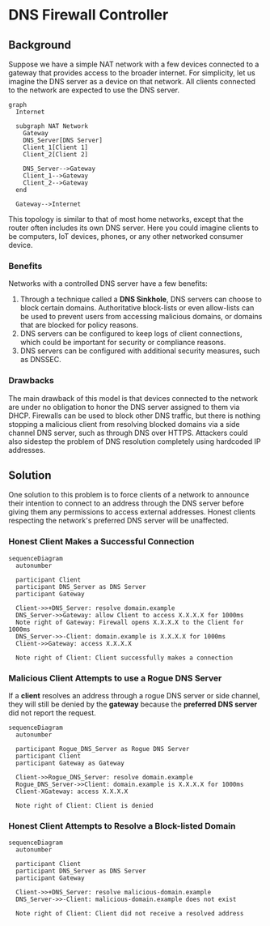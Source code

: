 # DNS Firewall Controller

## Background

Suppose we have a simple NAT network with a few devices connected to a gateway that provides access to the broader internet.
For simplicity, let us imagine the DNS server as a device on that network.
All clients connected to the network are expected to use the DNS server.

```mermaid
graph
  Internet

  subgraph NAT Network
    Gateway
    DNS_Server[DNS Server]
    Client_1[Client 1]
    Client_2[Client 2]

    DNS_Server-->Gateway
    Client_1-->Gateway
    Client_2-->Gateway
  end

  Gateway-->Internet
```

This topology is similar to that of most home networks, except that the router often includes its own DNS server.
Here you could imagine clients to be computers, IoT devices, phones, or any other networked consumer device.

### Benefits

Networks with a controlled DNS server have a few benefits:

1. Through a technique called a **DNS Sinkhole**, DNS servers can choose to block certain domains.
   Authoritative block-lists or even allow-lists can be used to prevent users from accessing malicious domains, or domains that are blocked for policy reasons.
1. DNS servers can be configured to keep logs of client connections, which could be important for security or compliance reasons.
1. DNS servers can be configured with additional security measures, such as DNSSEC.

### Drawbacks

The main drawback of this model is that devices connected to the network are under no obligation to honor the DNS server assigned to them via DHCP.
Firewalls can be used to block other DNS traffic, but there is nothing stopping a malicious client from resolving blocked domains via a side channel DNS server, such as through DNS over HTTPS.
Attackers could also sidestep the problem of DNS resolution completely using hardcoded IP addresses.

## Solution

One solution to this problem is to force clients of a network to announce their intention to connect to an address through the DNS server before giving them any permissions to access external addresses.
Honest clients respecting the network's preferred DNS server will be unaffected.

### Honest Client Makes a Successful Connection

```mermaid
sequenceDiagram
  autonumber

  participant Client
  participant DNS_Server as DNS Server
  participant Gateway

  Client->>+DNS_Server: resolve domain.example
  DNS_Server->>Gateway: allow Client to access X.X.X.X for 1000ms
  Note right of Gateway: Firewall opens X.X.X.X to the Client for 1000ms
  DNS_Server->>-Client: domain.example is X.X.X.X for 1000ms
  Client->>Gateway: access X.X.X.X

  Note right of Client: Client successfully makes a connection
```

### Malicious Client Attempts to use a Rogue DNS Server

If a **client** resolves an address through a rogue DNS server or side channel, they will still be denied by the **gateway** because the **preferred DNS server** did not report the request.

```mermaid
sequenceDiagram
  autonumber

  participant Rogue_DNS_Server as Rogue DNS Server
  participant Client
  participant Gateway as Gateway

  Client->>Rogue_DNS_Server: resolve domain.example
  Rogue_DNS_Server->>Client: domain.example is X.X.X.X for 1000ms
  Client-XGateway: access X.X.X.X

  Note right of Client: Client is denied
```

### Honest Client Attempts to Resolve a Block-listed Domain

```mermaid
sequenceDiagram
  autonumber

  participant Client
  participant DNS_Server as DNS Server
  participant Gateway

  Client->>+DNS_Server: resolve malicious-domain.example
  DNS_Server->>-Client: malicious-domain.example does not exist

  Note right of Client: Client did not receive a resolved address
```

